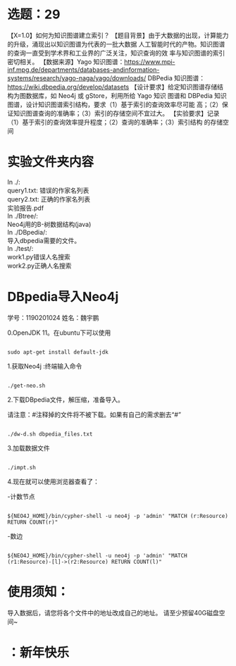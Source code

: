 # 选题：29
【X=1.0】如何为知识图谱建立索引？ 【题目背景】由于大数据的出现，计算能力的升级，涌现出以知识图谱为代表的一批大数据 人工智能时代的产物。知识图谱的查询一直受到学术界和工业界的广泛关注，知识查询的效 率与知识图谱的索引密切相关。 【数据来源】Yago 知识图谱：https://www.mpi-inf.mpg.de/departments/databases-andinformation-systems/research/yago-naga/yago/downloads/ DBPedia 知识图谱：https://wiki.dbpedia.org/develop/datasets 【设计要求】给定知识图谱存储结构为图数据库，如 Neo4j 或 gStore，利用所给 Yago 知识 图谱和 DBPedia 知识图谱，设计知识图谱索引结构，要求（1）基于索引的查询效率尽可能 高；（2）保证知识图谱查询的准确率；（3）索引的存储空间不宜过大。 【实验要求】记录（1）基于索引的查询效率提升程度；（2）查询的准确率；（3）索引结构 的存储空间

# 实验文件夹内容
In ./:\
query1.txt: 错误的作家名列表\
query2.txt: 正确的作家名列表\
实验报告.pdf \
In ./Btree/:\
Neo4j用的B-树数据结构(java)\
In ./DBpedia/:\
导入dbpedia需要的文件。\
In ./test/:\
work1.py错误人名搜索\
work2.py正确人名搜索

# DBpedia导入Neo4j
学号：1190201024
姓名：魏宇鹏


0.OpenJDK 11。在ubuntu下可以使用


```

sudo apt-get install default-jdk

```



1.获取Neo4j :终端输入命令


```

./get-neo.sh

```


2.下载DBpedia文件，解压缩，准备导入。

请注意：#注释掉的文件将不被下载。如果有自己的需求删去“#”

```

./dw-d.sh dbpedia_files.txt

```


3.加载数据文件
```

./impt.sh

```


4.现在就可以使用浏览器查看了：


-计数节点

```

${NEO4J_HOME}/bin/cypher-shell -u neo4j -p 'admin' "MATCH (r:Resource) RETURN COUNT(r)"

```


-数边

```

${NEO4J_HOME}/bin/cypher-shell -u neo4j -p 'admin' "MATCH (r1:Resource)-[l]->(r2:Resource) RETURN COUNT(l)"

```
# 使用须知：
导入数据后，请您将各个文件中的地址改成自己的地址。
请至少预留40G磁盘空间~
# ：新年快乐
